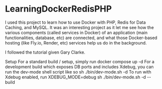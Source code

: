 # LearningDockerRedisPHP

I used this project to learn how to use Docker with PHP, Redis for Data Caching, and MySQL. It was an interesting project as it let me see how the various components (called services in Docker) of an application (main functionalities, database, etc) are connected, and what those Docker-based hosting (like Fly.io, Render, etc) services help us do in the background.

I followed the tutorial given Gary Clarke.

Setup
For a standard build / setup, simply run docker compose up -d
For a development build which exposes DB ports and includes Xdebug, you can run the dev-mode shell script like so sh ./bin/dev-mode.sh -d
To run with Xdebug enabled, run XDEBUG_MODE=debug sh ./bin/dev-mode.sh -d --build
